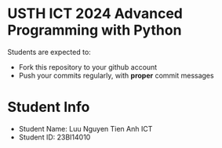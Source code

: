 USTH ICT 2024 Advanced Programming with Python
=====================================================

Students are expected to:
* Fork this repository to your github account
* Push your commits regularly, with **proper** commit messages


Student Info
=========================

* Student Name: Luu Nguyen Tien Anh ICT 
* Student ID: 23BI14010


